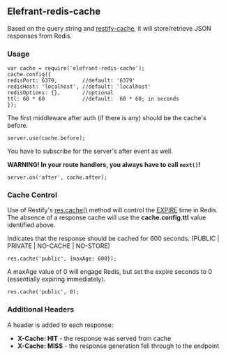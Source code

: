 Elefrant-redis-cache
-------------
Based on the query string and [restify-cache](https://github.com/gergelyke/restify-cache), it will store/retrieve JSON responses from Redis.


### Usage ###

```
var cache = require('elefrant-redis-cache');
cache.config({
redisPort: 6379,        //default: '6379'
redisHost: 'localhost', //default: 'localhost'
redisOptions: {},       //optional
ttl: 60 * 60            //default:  60 * 60; in seconds
});
```

The first middleware after auth (if there is any) should be the cache's before.

```
server.use(cache.before);
```

You have to subscribe for the server's after event as well.

__WARNING! In your route handlers, you always have to call `next()`!__

```
server.on('after', cache.after);
```

### Cache Control ###
Use of Restify's [res.cache()](http://mcavage.me/node-restify/#Response-API) method will control the [EXPIRE](http://redis.io/commands/expire) time in Redis.  The absence of a response cache will use the **cache.config.ttl** value identified above.

Indicates that the response should be cached for 600 seconds. (PUBLIC | PRIVATE | NO-CACHE | NO-STORE)
```
res.cache('public', {maxAge: 600});
```

A maxAge value of 0 will engage Redis, but set the expire seconds to 0 (essentially expiring immediately).
```
res.cache('public', 0);
```

### Additional Headers ###
A header is added to each response:

* __X-Cache: HIT__ - the response was served from cache
* __X-Cache: MISS__ - the response generation fell through to the endpoint
